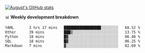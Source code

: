 
[![August's GitHub stats](https://github-readme-stats.vercel.app/api?username=zou-weidong&show_icons=true&theme=radical)](https://github.com/zou-weidong)


📊 **Weekly development breakdown**
<!--START_SECTION:waka-->

```txt
YAML       3 hrs 17 mins   █████████████████░░░░░░░░   68.52 %
Other      39 mins         ███▒░░░░░░░░░░░░░░░░░░░░░   13.75 %
Python     18 mins         █▓░░░░░░░░░░░░░░░░░░░░░░░   06.40 %
SQL        18 mins         █▓░░░░░░░░░░░░░░░░░░░░░░░   06.25 %
Markdown   7 mins          ▓░░░░░░░░░░░░░░░░░░░░░░░░   02.69 %
```

<!--END_SECTION:waka-->
